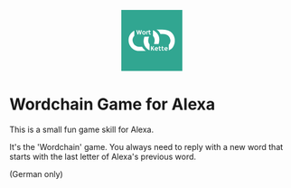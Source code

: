 <p align="center">
  <img src="./images/icon-green-108.png"></img>
</p>

# Wordchain Game for Alexa

This is a small fun game skill for Alexa.

It's the 'Wordchain' game. You always need to reply with a new word that starts with the last letter of Alexa's previous word.

(German only)
